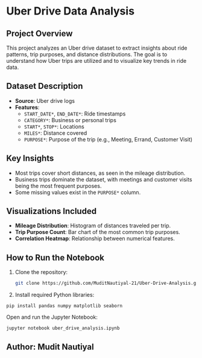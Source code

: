 # Uber Drive Data Analysis

## Project Overview
This project analyzes an Uber drive dataset to extract insights about ride patterns, trip purposes, and distance distributions. The goal is to understand how Uber trips are utilized and to visualize key trends in ride data.

## Dataset Description
- **Source**: Uber drive logs
- **Features**:
  - `START_DATE*`, `END_DATE*`: Ride timestamps
  - `CATEGORY*`: Business or personal trips
  - `START*`, `STOP*`: Locations
  - `MILES*`: Distance covered
  - `PURPOSE*`: Purpose of the trip (e.g., Meeting, Errand, Customer Visit)

## Key Insights
- Most trips cover short distances, as seen in the mileage distribution.
- Business trips dominate the dataset, with meetings and customer visits being the most frequent purposes.
- Some missing values exist in the `PURPOSE*` column.

## Visualizations Included
- **Mileage Distribution**: Histogram of distances traveled per trip.
- **Trip Purpose Count**: Bar chart of the most common trip purposes.
- **Correlation Heatmap**: Relationship between numerical features.

## How to Run the Notebook
1. Clone the repository:
   ```bash
   git clone https://github.com/MuditNautiyal-21/Uber-Drive-Analysis.git

2. Install required Python libraries:
```
pip install pandas numpy matplotlib seaborn
```
Open and run the Jupyter Notebook:
```
jupyter notebook uber_drive_analysis.ipynb
```

## Author: Mudit Nautiyal
